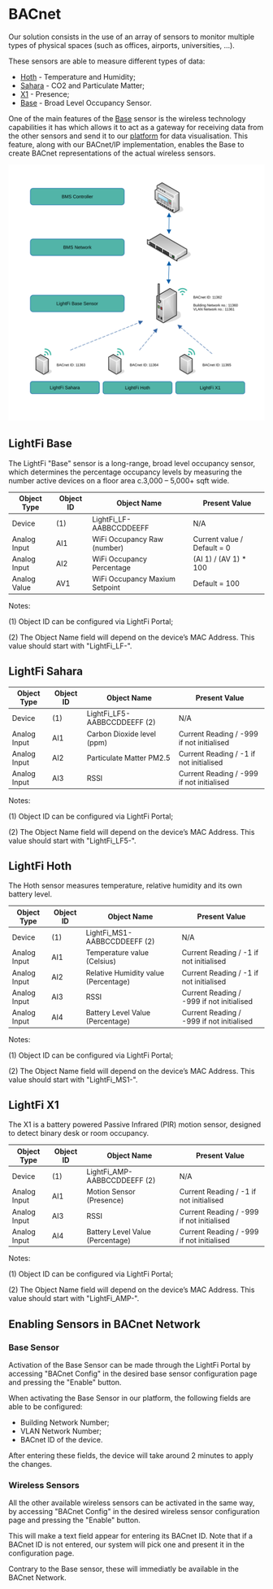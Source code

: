 # BACnet

Our solution consists in the use of an array of sensors to monitor multiple types of physical spaces (such as offices, airports, universities, ...).

These sensors are able to measure different types of data:

- [Hoth](#lightfi-hoth) - Temperature and Humidity;
- [Sahara](#lightfi-sahara) - CO2 and Particulate Matter;
- [X1](#lightfi-x1) - Presence;
- [Base](#lightfi-base) - Broad Level Occupancy Sensor.

One of the main features of the [Base](#lightfi-base) sensor is the wireless technology capabilities it has which allows it to act as a gateway for receiving data from the other sensors and send it to our [platform](http://portal.lightfi.io) for data visualisation. This feature, along with our BACnet/IP implementation, enables the Base to create BACnet representations of the actual wireless sensors.

![](../img/sensors/bacnet_diagram.svg)

## LightFi Base

The LightFi "Base" sensor is a long-range, broad level occupancy sensor, which determines the percentage occupancy levels by measuring the number active devices on a floor area c.3,000 – 5,000+ sqft wide.

| Object Type   | Object ID | Object Name                     | Present Value                |
|---------------|-----------|---------------------------------|------------------------------|
| Device        | (1)       | LightFi_LF-AABBCCDDEEFF         | N/A                          |
| Analog Input  | AI1       | WiFi Occupancy Raw (number)     | Current value / Default = 0|
| Analog Input  | AI2       | WiFi Occupancy Percentage       | (AI 1) / (AV 1) * 100        |
| Analog Value  | AV1       | WiFi Occupancy Maxium Setpoint  | Default = 100                |

Notes:

(1) Object ID can be configured via LightFi Portal;

(2) The Object Name field will depend on the device’s MAC Address. This value should start with "LightFi_LF-".

## LightFi Sahara

| Object Type   | Object ID | Object Name                     | Present Value                |
|---------------|-----------|---------------------------------|------------------------------|
| Device        | (1)       | LightFi_LF5-AABBCCDDEEFF (2)    | N/A                          |
| Analog Input  | AI1       | Carbon Dioxide level (ppm)      | Current Reading / -999 if not initialised |
| Analog Input  | AI2       | Particulate Matter PM2.5        | Current Reading / -1 if not initialised   |
| Analog Input  | AI3       | RSSI                            | Current Reading / -999 if not initialised |

Notes:

(1) Object ID can be configured via LightFi Portal;

(2) The Object Name field will depend on the device’s MAC Address. This value should start with "LightFi_LF5-".

## LightFi Hoth

The Hoth sensor measures temperature, relative humidity and its own battery level.

| Object Type   | Object ID | Object Name                          | Present Value                               |
|---------------|-----------|--------------------------------------|---------------------------------------------|
| Device        | (1)       | LightFi_MS1-AABBCCDDEEFF (2)         | N/A                                         |
| Analog Input  | AI1       | Temperature value (Celsius)          | Current Reading / -1 if not initialised     |
| Analog Input  | AI2       | Relative Humidity value (Percentage) | Current Reading / -1 if not initialised     |
| Analog Input  | AI3       | RSSI                                 | Current Reading / -999 if not initialised   |
| Analog Input  | AI4       | Battery Level Value (Percentage)     | Current Reading / -999 if not initialised   |

Notes:

(1) Object ID can be configured via LightFi Portal;

(2) The Object Name field will depend on the device’s MAC Address. This value should start with "LightFi_MS1-".

## LightFi X1

The X1 is a battery powered Passive Infrared (PIR) motion sensor, designed to detect binary desk or room occupancy.


| Object Type   | Object ID | Object Name                      | Present Value                |
|---------------|-----------|----------------------------------|------------------------------|
| Device        | (1)       | LightFi_AMP-AABBCCDDEEFF (2)     | N/A                          |
| Analog Input  | AI1       | Motion Sensor (Presence)         | Current Reading / -1 if not initialised   |
| Analog Input  | AI3       | RSSI                             | Current Reading / -999 if not initialised |
| Analog Input  | AI4       | Battery Level Value (Percentage) | Current Reading / -999 if not initialised |

Notes:

(1) Object ID can be configured via LightFi Portal;

(2) The Object Name field will depend on the device’s MAC Address. This value should start with "LightFi_AMP-". 

## Enabling Sensors in BACnet Network

### Base Sensor

Activation of the Base Sensor can be made through the LightFi Portal by accessing "BACnet Config" in the desired base sensor configuration page and pressing the "Enable" button.

When activating the Base Sensor in our platform, the following fields are able to be configured:

- Building Network Number;
- VLAN Network Number;
- BACnet ID of the device.

After entering these fields, the device will take around 2 minutes to apply the changes.

### Wireless Sensors

All the other available wireless sensors can be activated in the same way, by accessing  "BACnet Config" in the desired wireless sensor configuration page and pressing the "Enable" button.

This will make a text field appear for entering its BACnet ID. Note that if a BACnet ID is not entered, our system will pick one and present it in the configuration page.

Contrary to the Base sensor, these will immediatly be available in the BACnet Network.
